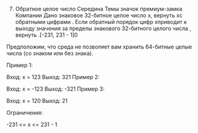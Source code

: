 7. Обратное целое число
Середина
Темы
значок премиум-замка
Компании
Дано знаковое 32-битное целое число x, вернуть xс обратными цифрами . Если обратный порядок цифр xприводит к выходу значения за пределы знакового 32-битного целого числа , вернуть .[-231, 231 - 1]0

Предположим, что среда не позволяет вам хранить 64-битные целые числа (со знаком или без знака).

 

Пример 1:

Вход: x = 123
 Выход: 321
Пример 2:

Вход: x = -123
 Выход: -321
Пример 3:

Вход: x = 120
 Выход: 21
 

Ограничения:

-231 <= x <= 231 - 1